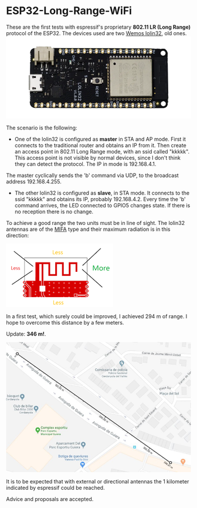 # ESP32-Long-Range-WiFi

These are the first tests with espressif's proprietary **802.11 LR (Long Range)** protocol of the ESP32.
The devices used are two [Wemos lolin32](https://wiki.wemos.cc/products:lolin32:lolin32), old ones.
![](wemos_lolin32_t.webp)

The scenario is the following:

* One of the lolin32 is configured as **master** in STA and AP mode. First it connects to the traditional router and obtains an IP from it. Then create an access point in 802.11 Long Range mode, with an ssid called "kkkkk". This access point is not visible by normal devices, since I don't think they can detect the protocol. The IP in mode is 192.168.4.1.

The master cyclically sends the 'b' command via UDP, to the broadcast address 192.168.4.255.

* The other lolin32 is configured as **slave**, in STA mode. It connects to the ssid "kkkkk" and obtains its IP, probably 192.168.4.2.
Every time the 'b' command arrives, the LED connected to GPIO5 changes state. If there is no reception there is no change.

To achieve a good range the two units must be in line of sight. The lolin32 antennas are of the [MIFA](https://en.wikipedia.org/wiki/Inverted-F_antenna) type and their maximum radiation is in this direction:

![](antenna.png)

In a first test, which surely could be improved, I achieved 294 m of range. I hope to overcome this distance by a few meters. 

Update: **346 m!**.

![](DiDnwA8X4AAGyLf.jpg)

It is to be expected that with external or directional antennas the 1 kilometer indicated by espressif could be reached.

Advice and proposals are accepted.
